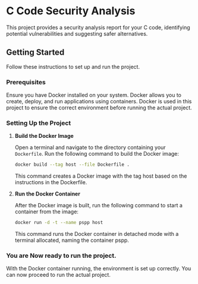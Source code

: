 # C Code Security Analysis

This project provides a security analysis report for your C code, identifying potential vulnerabilities and suggesting safer alternatives.

## Getting Started

Follow these instructions to set up and run the project.

### Prerequisites

Ensure you have Docker installed on your system. Docker allows you to create, deploy, and run applications using containers.
Docker is used in this project to ensure the correct environment before running the actual project.

### Setting Up the Project

1. **Build the Docker Image**

   Open a terminal and navigate to the directory containing your `Dockerfile`. Run the following command to build the Docker image:

   ```sh
   docker build --tag host --file Dockerfile .
   ```
   This command creates a Docker image with the tag host based on the instructions in the Dockerfile.

2. **Run the Docker Container**

	After the Docker image is built, run the following command to start a container from the image:
	```sh
	docker run -d -t --name pspp host
	```
	This command runs the Docker container in detached mode with a terminal allocated, naming the container pspp.
	
### You are Now ready to run the project.

With the Docker container running, the environment is set up correctly. 
You can now proceed to run the actual project.
